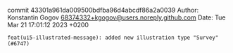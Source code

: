 commit 43301a961da009500bdfba96d4abcdf86a2a0039
Author: Konstantin Gogov <68374332+kgogov@users.noreply.github.com>
Date:   Tue Mar 21 17:01:12 2023 +0200

    feat(ui5-illustrated-message): added new illustration type "Survey" (#6747)
